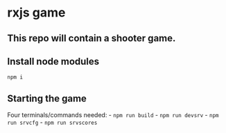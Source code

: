 # rxjs game
## This repo will contain a shooter game.

## Install node modules
   `npm i`

## Starting the game 

Four terminals/commands needed:
    - `npm run build` 
    - `npm run devsrv`
    - `npm run srvcfg`
    - `npm run srvscores`
